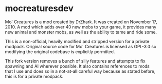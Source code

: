 mocreaturesdev
==============

Mo' Creatures is a mod created by DrZhark. It was created on November 17, 2010. A mod which adds over 40 new mobs to your game, it provides many new animal and monster mobs, as well as the ability to tame and ride some.

This is a non-official, heavily modified and stripped version for a private modpack.  Original source code for Mo' Creatures is licensed as GPL-3.0 so modifying the original codebase is explicitly permitted.

This fork version removes a bunch of silly features and attempts to fix spawning and AI wherever possible.  It also contains references to mods that I use and does so in a not-at-all careful way because as stated before, this is for a private modpack.

